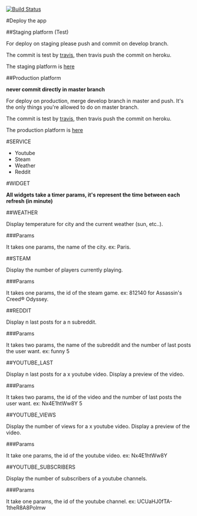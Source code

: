 [![Build Status](https://travis-ci.com/AsianPw/DEV_dashboard_2018.svg?token=M3xbjJUWZq4UxPF7fE7j&branch=master)](https://travis-ci.com/AsianPw/DEV_dashboard_2018)

#Deploy the app

##Staging platform (Test)

For deploy on staging please push and commit on develop branch.

The commit is test by [travis](https://travis-ci.com/AsianPw/DEV_dashboard_2018/), then travis push the commit on heroku. 

The staging platform is [here](https://staging-dashboard-2018.herokuapp.com/)

##Production platform

**never commit directly in master branch**

For deploy on production, merge develop branch in master and push. It's the only things you're allowed to do on master branch.

The commit is test by [travis](https://travis-ci.com/AsianPw/DEV_dashboard_2018/), then travis push the commit on heroku. 

The production platform is [here](https://obscure-headland-59625.herokuapp.com/)

#SERVICE
* Youtube
* Steam
* Weather
* Reddit

#WIDGET

**All widgets take a timer params, it's represent the time between each refresh (in minute)** 

##WEATHER

Display temperature for city and the current weather (sun, etc..).

###Params

It takes one params, the name of the city. ex: Paris.

##STEAM

Display the number of players currently playing.

###Params

It takes one params, the id of the steam game. ex: 812140 for Assassin's Creed® Odyssey.

##REDDIT

Display n last posts for a n subreddit.

###Params

It takes two params, the name of the subreddit and the number of last posts the user want. ex: funny 5

##YOUTUBE_LAST

Display n last posts for a x youtube video. Display a preview of the video.

###Params

It takes two params, the id of the video and the number of last posts the user want. ex: Nx4E1htWw8Y 5

##YOUTUBE_VIEWS

Display the number of views for a x youtube video. Display a preview of the video.

###Params

It take one params, the id of the youtube video. ex: Nx4E1htWw8Y 

##YOUTUBE_SUBSCRIBERS

Display the number of subscribers of a youtube channels.

###Params

It take one params, the id of the youtube channel. ex: UCUaHJ0fTA-1theR8A8Polmw
